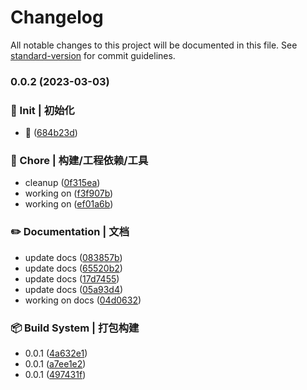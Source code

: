 # Changelog

All notable changes to this project will be documented in this file. See [standard-version](https://github.com/conventional-changelog/standard-version) for commit guidelines.

### 0.0.2 (2023-03-03)


### 🎉 Init | 初始化

* 🥳 ([684b23d](https://github.com/yuhongda/the-read-time/commit/684b23decca0c89064dafb1a2a5ef1b368cc1d20))


### 🚀 Chore | 构建/工程依赖/工具

* cleanup ([0f315ea](https://github.com/yuhongda/the-read-time/commit/0f315ea09f49ffe658f7c1fecc453c3bae980c24))
* working on <TheReadTIme /> ([f3f907b](https://github.com/yuhongda/the-read-time/commit/f3f907bbfcc0f500d9d4da6a8b01057841be08c9))
* working on <TheReadTIme /> ([ef01a6b](https://github.com/yuhongda/the-read-time/commit/ef01a6b15393164a76921836e91fdaa95f3559a0))


### ✏️ Documentation | 文档

* update docs ([083857b](https://github.com/yuhongda/the-read-time/commit/083857bd899e8402198d3cff5e5d79e31b79f3da))
* update docs ([65520b2](https://github.com/yuhongda/the-read-time/commit/65520b283af5e4f1374d99969a247da7df52c1f8))
* update docs ([17d7455](https://github.com/yuhongda/the-read-time/commit/17d7455ca841a68ed63726b1e8744c4341e00c41))
* update docs ([05a93d4](https://github.com/yuhongda/the-read-time/commit/05a93d427a563c254b337ad12aeb068421fea6b7))
* working on docs ([04d0632](https://github.com/yuhongda/the-read-time/commit/04d063227ad03b0dd3a779d18818a83baf894bd4))


### 📦‍ Build System | 打包构建

* 0.0.1 ([4a632e1](https://github.com/yuhongda/the-read-time/commit/4a632e10d98869f8f1c0db85249628507f27cac9))
* 0.0.1 ([a7ee1e2](https://github.com/yuhongda/the-read-time/commit/a7ee1e24090f221d8dce8a561a55646eae6f4b3f))
* 0.0.1 ([497431f](https://github.com/yuhongda/the-read-time/commit/497431fcef64eef1d9f7907cdad14408490de020))
